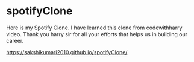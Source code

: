 # spotifyClone

Here is my Spotify Clone. I have learned this clone from codewithharry video. Thank you harry sir for all your efforts that helps us in building our career.

https://sakshikumari2010.github.io/spotifyClone/
